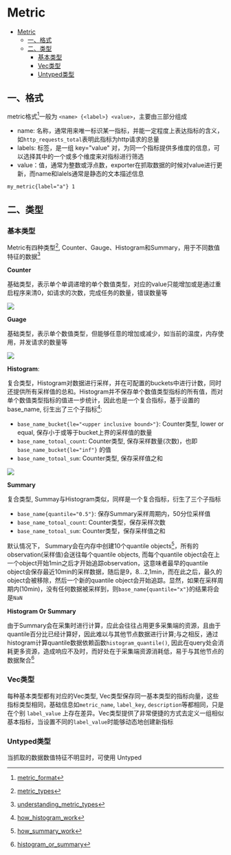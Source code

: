 # Metric

- [Metric](#metric)
  - [一、格式](#一格式)
  - [二、类型](#二类型)
    - [基本类型](#基本类型)
    - [Vec类型](#vec类型)
    - [Untyped类型](#untyped类型)

## 一、格式

metric格式[^1]一般为 `<name> {<label>} <value>`，主要由三部分组成
- name: 名称，通常用来唯一标识某一指标，并能一定程度上表达指标的含义，如`http_requests_total`表明此指标为http请求的总量
- labels: 标签，是一组 key="value" 对，为同一个指标提供多维度的信息，可以选择其中的一个或多个维度来对指标进行筛选
- value：值，通常为整数或浮点数，exporter在抓取数据的时候对value进行更新，而name和lalels通常是静态的文本描述信息

```
my_metric{label="a"} 1
```

## 二、类型

### 基本类型

Metric有四种类型[^2], Counter、Gauge、Histogram和Summary，用于不同数值特征的数据[^3]

**Counter**

基础类型，表示单个单调递增的单个数值类型，对应的value只能增加或是通过重启程序来清0，如请求的次数，完成任务的数量，错误数量等

![](2023-03-16-17-38-15.png)

**Guage**

基础类型，表示单个数值类型，但能够任意的增加或减少，如当前的温度，内存使用，并发请求的数量等

![](2023-03-16-17-38-25.png)

**Histogram**: 

复合类型，Histogram对数据进行采样，并在可配置的buckets中进行计数，同时还提供所有采样值的总和。Histogram并不保存单个数值类型指标的所有值，而对单个数值类型指标的值进一步统计，因此也是一个复合指标，基于设置的base_name, 衍生出了三个子指标[^4]:
- `base_name_bucket{le="<upper inclusive bound>"}`: Counter类型, lower or equal, 保存小于或等于bucket上界的采样值的数量
- `base_name_totoal_count`: Counter类型, 保存采样数量(次数)，也即`base_name_bucket{le="inf"}` 的值
- `base_name_totoal_sum`: Counter类型, 保存采样值之和

![](2023-03-16-17-38-41.png)

**Summary**

复合类型, Summay与Histogram类似，同样是一个复合指标，衍生了三个子指标
- `base_name{quantile="0.5"}`: 保存Summary采样周期内，50分位采样值
- `base_name_totoal_count`: Counter类型，保存采样次数
- `base_name_totoal_sum`: Counter类型，保存采样值之和

默认情况下， Summary会在内存中创建10个quantile objects[^5]，所有的observation(采样值)会送往每个quantile objects, 而每个quantile object会在上一个object开始1min之后才开始追踪observation，这意味者最早的quantile object会保存最近10min的采样数据，随后是9，8...2,1min，而在此之后，最久的object会被移除，然后一个新的quantile object会开始追踪。显然，如果在采样周期内(10min)，没有任何数据被采样到，则`base_name{quantile="x"}`的结果将会是`NaN`

**Histogram Or Summary**

由于Summary会在采集时进行计算，应此会往往占用更多采集端的资源，且由于quantile百分比已经计算好，因此难以与其他节点数据进行计算;与之相反，通过histogram计算quantile数据依赖函数`histogram_quantile()`, 因此在query处会消耗更多资源，造成响应不及时，而好处在于采集端资源消耗低，易于与其他节点的数据聚合[^6]

### Vec类型

每种基本类型都有对应的Vec类型, Vec类型保存同一基本类型的指标向量，这些指标类型相同，基础信息如`metric_name`, `label_key`, `description`等都相同，只是在个别 `label_value` 上存在差异。Vec类型提供了非常便捷的方式去定义一组相似基本指标，当设置不同的`label_value`时能够动态地创建新指标

### Untyped类型

当抓取的数据数值特征不明显时，可使用 Untyped 

[^1]: [metric_format](https://prometheus.io/docs/instrumenting/writing_exporters/)

[^2]: [metric_types](https://prometheus.io/docs/concepts/metric_types/)

[^3]: [understanding_metric_types](https://prometheus.io/docs/tutorials/understanding_metric_types/)

[^4]: [how_histogram_work](https://www.robustperception.io/how-does-a-prometheus-histogram-work/)

[^5]: [how_summary_work](https://www.robustperception.io/how-does-a-prometheus-summary-work/)

[^6]: [histogram_or_summary](https://bryce.fisher-fleig.org/prometheus-histograms/)